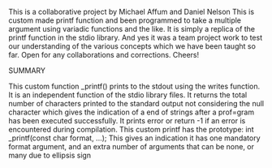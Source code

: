 This is a collaborative project by Michael Affum and Daniel Nelson
This is custom made printf function and been programmed to take a multiple argument using variadic functions and the like. It is simply a replica of the printf function in the stdio library. And yes it was a team project work to test our understanding of the various concepts which we have been taught so far. Open for any collaborations and corrections. Cheers! 


SUMMARY


This custom function _printf() prints to the stdout using the writes function. It is an independent function of the stdio library files.
It returns the total number of characters printed to the standard output not considering the null character which gives the indication of a end of strings after a prof=gram has been executed successfully.
It prints error or return -1 if an error is encountered during compilation.
This custom printf has the prototype: int _printf(const char format, ...);
This gives an indication it has one mandatory format argument, and an extra number of arguments that can be none, or many due to ellipsis sign

